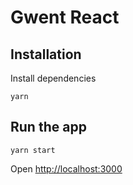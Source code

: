 # Gwent React

## Installation

Install dependencies

```
yarn
```

## Run the app

```
yarn start
```

Open [http://localhost:3000](http://localhost:3000)
